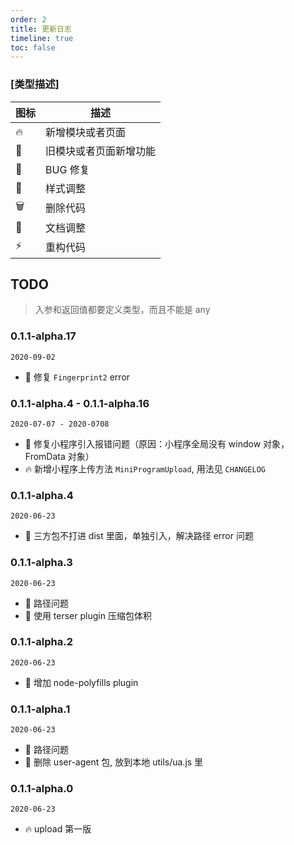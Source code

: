 ```yaml
---
order: 2
title: 更新日志
timeline: true
toc: false
---
```


### [类型描述]

| 图标 | 描述                   |
| ---- | ---------------------- |
| 🔥   | 新增模块或者页面       |
| 🌟   | 旧模块或者页面新增功能 |
| 🐞   | BUG 修复               |
| 💄   | 样式调整               |
| 🗑    | 删除代码               |
| 📖   | 文档调整               |
| ⚡️  | 重构代码               |

## TODO

> 入参和返回值都要定义类型，而且不能是 any

### 0.1.1-alpha.17

`2020-09-02`

- 🐞 修复 `Fingerprint2` error

### 0.1.1-alpha.4 - 0.1.1-alpha.16

`2020-07-07 - 2020-0708`

- 🐞 修复小程序引入报错问题（原因：小程序全局没有 window 对象，FromData 对象）
- 🔥 新增小程序上传方法 `MiniProgramUpload`, 用法见 `CHANGELOG`

### 0.1.1-alpha.4

`2020-06-23`

- 🐞 三方包不打进 dist 里面，单独引入，解决路径 error 问题

### 0.1.1-alpha.3

`2020-06-23`

- 🐞 路径问题
- 🌟 使用 terser plugin 压缩包体积

### 0.1.1-alpha.2

`2020-06-23`

- 🌟 增加 node-polyfills plugin

### 0.1.1-alpha.1

`2020-06-23`

- 🐞 路径问题
- 🌟 删除 user-agent 包, 放到本地 utils/ua.js 里

### 0.1.1-alpha.0

`2020-06-23`

- 🔥 upload 第一版